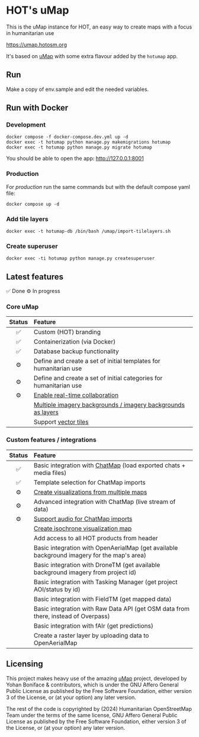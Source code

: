 # HOT's uMap

This is the uMap instance for HOT, an easy way to create maps
with a focus in humanitarian use

https://umap.hotosm.org

It's based on [uMap](https://github.com/umap-project/umap/)
with some extra flavour added by the `hotumap` app.

## Run

Make a copy of env.sample and edit the needed variables.

## Run with Docker

### Development

```
docker compose -f docker-compose.dev.yml up -d
docker exec -t hotumap python manage.py makemigrations hotumap
docker exec -t hotumap python manage.py migrate hotumap
```

You should be able to open the app:
http://127.0.0.1:8001

### Production

For *production* run the same commands but with the default compose yaml file:

```
docker compose up -d
```

### Add tile layers

```
docker exec -t hotumap-db /bin/bash /umap/import-tilelayers.sh
```

### Create superuser

```
docker exec -ti hotumap python manage.py createsuperuser
```

## Latest features

✅ Done
⚙️ In progress

### Core uMap

<!-- prettier-ignore-start -->
| Status | Feature |
|:--:| :-- |
|✅| Custom (HOT) branding |
|✅| Containerization (via Docker) |
|✅| Database backup functionality |
|⚙️| Define and create a set of initial templates for humanitarian use |
|⚙️| Define and create a set of initial categories for humanitarian use |
|⚙️| [Enable real-time collaboration](https://github.com/hotosm/chatmap/issues/1) |
| | [Multiple imagery backgrounds / imagery backgrounds as layers](https://github.com/hotosm/umap/issues/5) |
| | Support [vector tiles](https://github.com/umap-project/umap/issues/1634)

### Custom features / integrations

<!-- prettier-ignore-start -->
| Status | Feature |
|:--:| :-- |
|✅| Basic integration with [ChatMap](https://chatmap.hotosm.org) (load exported chats + media files) |
|✅| Template selection for ChatMap imports
|⚙️| [Create visualizations from multiple maps](https://github.com/hotosm/umap/issues/11)
|⚙️| Advanced integration with ChatMap (live stream of data) |
|⚙️| [Support audio for ChatMap imports](https://github.com/hotosm/umap/issues/6)
| | [Create isochrone visualization map](https://github.com/hotosm/umap/issues/10)
| | Add access to all HOT products from header |
| | Basic integration with OpenAerialMap (get available background imagery for the map's area) |
| | Basic integration with DroneTM (get available background imagery from project id) |
| | Basic integration with Tasking Manager (get project AOI/status by id) |
| | Basic integration with FieldTM (get mapped data) |
| | Basic integration with Raw Data API (get OSM data from there, instead of Overpass) |
| | Basic integration with fAIr (get predictions) |
| | Create a raster layer by uploading data to OpenAerialMap |

## Licensing

This project makes heavy use of the amazing [uMap](https://github.com/umap-project/umap) project, developed by Yohan Boniface & contributors, which is under the GNU Affero General Public License as published by the Free Software Foundation, either version 3 of the License, or (at your option) any later version.

The rest of the code is copyrighted by (2024) Humanitarian OpenStreetMap Team under the terms of the same license, GNU Affero General Public License as published by the Free Software Foundation, either version 3 of the License, or (at your option) any later version.


